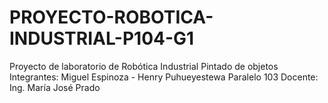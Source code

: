 # PROYECTO-ROBOTICA-INDUSTRIAL-P104-G1
Proyecto de laboratorio de Robótica Industrial Pintado de objetos Integrantes: Miguel Espinoza - Henry Puhueyestewa Paralelo 103 Docente: Ing. María José Prado
